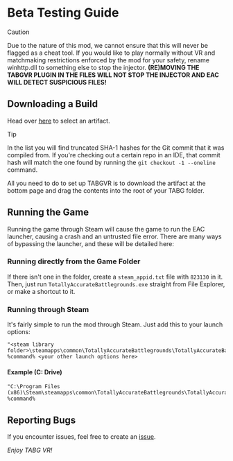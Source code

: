 # Beta Testing Guide
 
> [!CAUTION]
> Due to the nature of this mod, we cannot ensure that this will never be flagged as a cheat tool. If you would like to play normally without VR and matchmaking restrictions enforced by the mod for your safety, rename winhttp.dll to something else to stop the injector. **(RE)MOVING THE TABGVR PLUGIN IN THE FILES WILL NOT STOP THE INJECTOR AND EAC WILL DETECT SUSPICIOUS FILES!**

## Downloading a Build
Head over [here](https://github.com/RedBigz/TABGVR/actions) to select an artifact.

> [!TIP]
> In the list you will find truncated SHA-1 hashes for the Git commit that it was compiled from. If you're checking out a certain repo in an IDE, that commit hash will match the one found by running the `git checkout -1 --oneline` command.

All you need to do to set up TABGVR is to download the artifact at the bottom page and drag the contents into the root of your TABG folder.

## Running the Game
Running the game through Steam will cause the game to run the EAC launcher, causing a crash and an untrusted file error. There are many ways of bypassing the launcher, and these will be detailed here:

### Running directly from the Game Folder
If there isn't one in the folder, create a `steam_appid.txt` file with `823130` in it.
Then, just run `TotallyAccurateBattlegrounds.exe` straight from File Explorer, or make a shortcut to it.

### Running through Steam
It's fairly simple to run the mod through Steam. Just add this to your launch options:
```
"<steam library folder>\steamapps\common\TotallyAccurateBattlegrounds\TotallyAccurateBattlegrounds.exe" %command% <your other launch options here>
```
#### Example (C: Drive)
```
"C:\Program Files (x86)\Steam\steamapps\common\TotallyAccurateBattlegrounds\TotallyAccurateBattlegrounds.exe" %command%
```

## Reporting Bugs
If you encounter issues, feel free to create an [issue](https://github.com/RedBigz/TABGVR/issues).

*Enjoy TABG VR!*